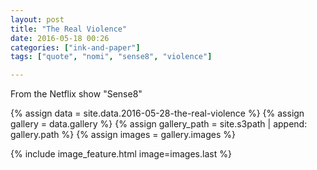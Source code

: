 ```yaml
---
layout: post
title: "The Real Violence"
date: 2016-05-18 00:26
categories: ["ink-and-paper"]
tags: ["quote", "nomi", "sense8", "violence"]

---
```


From the Netflix show "Sense8"

{% assign data = site.data.2016-05-28-the-real-violence %}
{% assign gallery = data.gallery %}
{% assign gallery_path = site.s3path | append: gallery.path %}
{% assign images = gallery.images %}

{% include image_feature.html image=images.last %}
